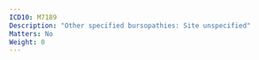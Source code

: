 ```yaml
---
ICD10: M7189
Description: "Other specified bursopathies: Site unspecified"
Matters: No
Weight: 0
---
```

